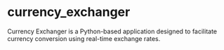 # currency_exchanger
Currency Exchanger is a Python-based application designed to facilitate currency conversion using real-time exchange rates. 
